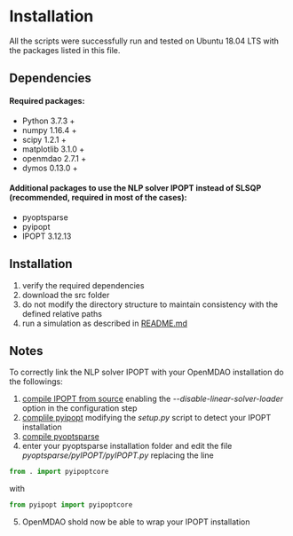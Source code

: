 
# Installation

All the scripts were successfully run and tested on Ubuntu 18.04 LTS with the packages listed in this file.

## Dependencies

#### Required packages:

* Python 3.7.3 +
* numpy 1.16.4 +
* scipy 1.2.1 +
* matplotlib 3.1.0 +
* openmdao 2.7.1 +
* dymos 0.13.0 +

#### Additional packages to use the NLP solver IPOPT instead of SLSQP (recommended, required in most of the cases):

* pyoptsparse
* pyipopt
* IPOPT 3.12.13

## Installation

1. verify the required dependencies
2. download the src folder
3. do not modify the directory structure to maintain consistency with the defined relative paths
4. run a simulation as described in [README.md](README.md)

## Notes

To correctly link the NLP solver IPOPT with your OpenMDAO installation do the followings:

1. [compile IPOPT from source](https://coin-or.github.io/Ipopt/INSTALL.html) enabling the *--disable-linear-solver-loader* option in the configuration step
2. [complile pyipopt](https://github.com/xuy/pyipopt) modifying the *setup.py* script to detect your IPOPT installation
3. [compile pyoptsparse](https://github.com/mdolab/pyoptsparse)
4. enter your pyoptsparse installation folder and edit the file *pyoptsparse/pyIPOPT/pyIPOPT.py* replacing the line
```python
from . import pyipoptcore
```
with
```python
from pyipopt import pyipoptcore
```
5. OpenMDAO shold now be able to wrap your IPOPT installation
